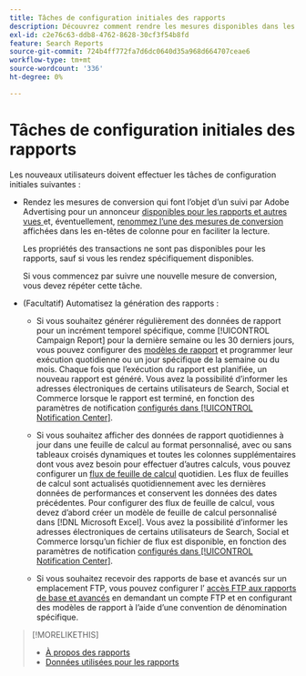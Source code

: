 ```yaml
---
title: Tâches de configuration initiales des rapports
description: Découvrez comment rendre les mesures disponibles dans les rapports et comment automatiser les rapports.
exl-id: c2e76c63-ddb8-4762-8628-30cf3f54b8fd
feature: Search Reports
source-git-commit: 724b4ff772fa7d6dc0640d35a968d664707ceae6
workflow-type: tm+mt
source-wordcount: '336'
ht-degree: 0%

---
```


# Tâches de configuration initiales des rapports

Les nouveaux utilisateurs doivent effectuer les tâches de configuration initiales suivantes :

* Rendez les mesures de conversion qui font l’objet d’un suivi par Adobe Advertising pour un annonceur [ disponibles pour les rapports et autres vues ](/help/search-social-commerce/admin/conversion-metrics/conversion-metric-edit-available.md) et, éventuellement, [ renommez l’une des mesures de conversion](/help/search-social-commerce/admin/conversion-metrics/conversion-metric-edit-display-name.md) affichées dans les en-têtes de colonne pour en faciliter la lecture.

  Les propriétés des transactions ne sont pas disponibles pour les rapports, sauf si vous les rendez spécifiquement disponibles.

  Si vous commencez par suivre une nouvelle mesure de conversion, vous devez répéter cette tâche.

* (Facultatif) Automatisez la génération des rapports :

   * Si vous souhaitez générer régulièrement des données de rapport pour un incrément temporel spécifique, comme [!UICONTROL Campaign Report] pour la dernière semaine ou les 30 derniers jours, vous pouvez configurer des [modèles de rapport](/help/search-social-commerce/reports/automation/templates/template-about.md) et programmer leur exécution quotidienne ou un jour spécifique de la semaine ou du mois. Chaque fois que l’exécution du rapport est planifiée, un nouveau rapport est généré. Vous avez la possibilité d’informer les adresses électroniques de certains utilisateurs de Search, Social et Commerce lorsque le rapport est terminé, en fonction des paramètres de notification [ configurés dans [!UICONTROL Notification Center]](/help/search-social-commerce/notifications/notification-about.md).

   * Si vous souhaitez afficher des données de rapport quotidiennes à jour dans une feuille de calcul au format personnalisé, avec ou sans tableaux croisés dynamiques et toutes les colonnes supplémentaires dont vous avez besoin pour effectuer d’autres calculs, vous pouvez configurer un [flux de feuille de calcul](/help/search-social-commerce/reports/automation/spreadsheet-feeds/spreadsheet-feed-about.md) quotidien. Les flux de feuilles de calcul sont actualisés quotidiennement avec les dernières données de performances et conservent les données des dates précédentes. Pour configurer des flux de feuille de calcul, vous devez d’abord créer un modèle de feuille de calcul personnalisé dans [!DNL Microsoft Excel]. Vous avez la possibilité d’informer les adresses électroniques de certains utilisateurs de Search, Social et Commerce lorsqu’un fichier de flux est disponible, en fonction des paramètres de notification [ configurés dans [!UICONTROL Notification Center]](/help/search-social-commerce/notifications/notification-about.md).

   * Si vous souhaitez recevoir des rapports de base et avancés sur un emplacement FTP, vous pouvez configurer l’ [accès FTP aux rapports de base et avancés](/help/search-social-commerce/reports/automation/ftp-reports.md) en demandant un compte FTP et en configurant des modèles de rapport à l’aide d’une convention de dénomination spécifique.

>[!MORELIKETHIS]
>
>* [À propos des rapports](report-about.md)
>* [Données utilisées pour les rapports](data-used-for-reports.md)
